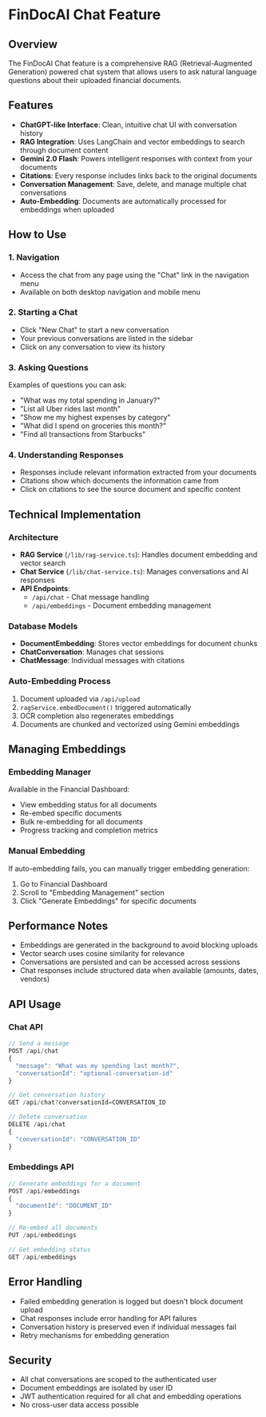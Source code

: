 # FinDocAI Chat Feature

## Overview

The FinDocAI Chat feature is a comprehensive RAG (Retrieval-Augmented Generation) powered chat system that allows users to ask natural language questions about their uploaded financial documents.

## Features

- **ChatGPT-like Interface**: Clean, intuitive chat UI with conversation history
- **RAG Integration**: Uses LangChain and vector embeddings to search through document content
- **Gemini 2.0 Flash**: Powers intelligent responses with context from your documents
- **Citations**: Every response includes links back to the original documents
- **Conversation Management**: Save, delete, and manage multiple chat conversations
- **Auto-Embedding**: Documents are automatically processed for embeddings when uploaded

## How to Use

### 1. Navigation
- Access the chat from any page using the "Chat" link in the navigation menu
- Available on both desktop navigation and mobile menu

### 2. Starting a Chat
- Click "New Chat" to start a new conversation
- Your previous conversations are listed in the sidebar
- Click on any conversation to view its history

### 3. Asking Questions
Examples of questions you can ask:
- "What was my total spending in January?"
- "List all Uber rides last month"
- "Show me my highest expenses by category"
- "What did I spend on groceries this month?"
- "Find all transactions from Starbucks"

### 4. Understanding Responses
- Responses include relevant information extracted from your documents
- Citations show which documents the information came from
- Click on citations to see the source document and specific content

## Technical Implementation

### Architecture
- **RAG Service** (`/lib/rag-service.ts`): Handles document embedding and vector search
- **Chat Service** (`/lib/chat-service.ts`): Manages conversations and AI responses
- **API Endpoints**: 
  - `/api/chat` - Chat message handling
  - `/api/embeddings` - Document embedding management

### Database Models
- **DocumentEmbedding**: Stores vector embeddings for document chunks
- **ChatConversation**: Manages chat sessions
- **ChatMessage**: Individual messages with citations

### Auto-Embedding Process
1. Document uploaded via `/api/upload`
2. `ragService.embedDocument()` triggered automatically
3. OCR completion also regenerates embeddings
4. Documents are chunked and vectorized using Gemini embeddings

## Managing Embeddings

### Embedding Manager
Available in the Financial Dashboard:
- View embedding status for all documents
- Re-embed specific documents
- Bulk re-embedding for all documents
- Progress tracking and completion metrics

### Manual Embedding
If auto-embedding fails, you can manually trigger embedding generation:
1. Go to Financial Dashboard
2. Scroll to "Embedding Management" section
3. Click "Generate Embeddings" for specific documents

## Performance Notes

- Embeddings are generated in the background to avoid blocking uploads
- Vector search uses cosine similarity for relevance
- Conversations are persisted and can be accessed across sessions
- Chat responses include structured data when available (amounts, dates, vendors)

## API Usage

### Chat API
```javascript
// Send a message
POST /api/chat
{
  "message": "What was my spending last month?",
  "conversationId": "optional-conversation-id"
}

// Get conversation history
GET /api/chat?conversationId=CONVERSATION_ID

// Delete conversation
DELETE /api/chat
{
  "conversationId": "CONVERSATION_ID"
}
```

### Embeddings API
```javascript
// Generate embeddings for a document
POST /api/embeddings
{
  "documentId": "DOCUMENT_ID"
}

// Re-embed all documents
PUT /api/embeddings

// Get embedding status
GET /api/embeddings
```

## Error Handling

- Failed embedding generation is logged but doesn't block document upload
- Chat responses include error handling for API failures
- Conversation history is preserved even if individual messages fail
- Retry mechanisms for embedding generation

## Security

- All chat conversations are scoped to the authenticated user
- Document embeddings are isolated by user ID
- JWT authentication required for all chat and embedding operations
- No cross-user data access possible

